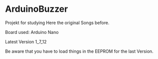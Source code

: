 # ArduinoBuzzer
Projekt for studying
Here the original Songs before.

Board used: Arduino Nano

Latest Version 1_7_12

Be aware that you have to load things in the EEPROM for the last Version.
